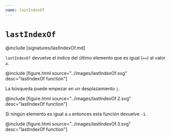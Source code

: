 ```yaml
---
name: lastIndexOf
---
```


# `lastIndexOf`

@include [signatures/lastIndexOf.md]

`lastIndexOf` devuelve el índice del último elemento que es igual (`==`) al valor `a`.

@include [figure.html source="../images/lastIndexOf.svg" desc="lastIndexOf function"]

La búsqueda puede empezar en un desplazamiento `j`.

@include [figure.html source="../images/lastIndexOf.2.svg" desc="lastIndexOf function"]

Si ningún elemento es igual a `a` entonces esta función devuelve `-1`.

@include [figure.html source="../images/lastIndexOf.3.svg" desc="lastIndexOf function"]
